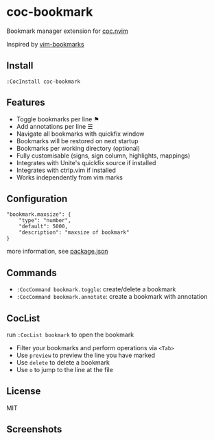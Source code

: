 # coc-bookmark

Bookmark manager extension for [coc.nvim](https://github.com/neoclide/coc.nvim)

Inspired by [vim-bookmarks](https://github.com/MattesGroeger/vim-bookmarks)

## Install

```
:CocInstall coc-bookmark
```

## Features

- Toggle bookmarks per line ⚑
- Add annotations per line ☰
- Navigate all bookmarks with quickfix window
- Bookmarks will be restored on next startup
- Bookmarks per working directory (optional)
- Fully customisable (signs, sign column, highlights, mappings)
- Integrates with Unite's quickfix source if installed
- Integrates with ctrlp.vim if installed
- Works independently from vim marks

## Configuration

```jsonc
"bookmark.maxsize": {
    "type": "number",
    "default": 5000,
    "description": "maxsize of bookmark"
}
```

more information, see [package.json](https://github.com/voldikss/coc-bookmark/blob/master/package.json)

## Commands

- `:CocCommand bookmark.toggle`: create/delete a bookmark
- `:CocCommand bookmark.annotate`: create a bookmark with annotation

## CocList

run `:CocList bookmark` to open the bookmark

- Filter your bookmarks and perform operations via `<Tab>`
- Use `preview` to preview the line you have marked
- Use `delete` to delete a bookmark
- Use `o` to jump to the line at the file

## License

MIT

## Screenshots


